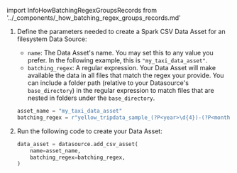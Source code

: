 import InfoHowBatchingRegexGroupsRecords from '../_components/_how_batching_regex_groups_records.md'

1. Define the parameters needed to create a Spark CSV Data Asset for an filesystem Data Source:

    - `name`: The Data Asset's name.  You may set this to any value you prefer.  In the following example, this is `"my_taxi_data_asset"`.
    - `batching_regex`: A regular expression.  Your Data Asset will make available the data in all files that match the regex your provide.  You can include a folder path (relative to your Datasource's `base_directory`) in the regular expression to match files that are nested in folders under the `base_directory`.
    
    ```python title="Python"
    asset_name = "my_taxi_data_asset"
    batching_regex = r"yellow_tripdata_sample_(?P<year>\d{4})-(?P<month>\d{2})\.csv"
    ```
   
    <InfoHowBatchingRegexGroupsRecords/>

3. Run the following code to create your Data Asset:

    ```python title="Python"
    data_asset = datasource.add_csv_asset(
        name=asset_name,
        batching_regex=batching_regex,
    )
    ```